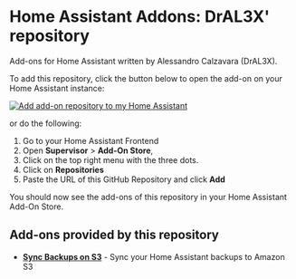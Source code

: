 # Home Assistant Addons: DrAL3X' repository

Add-ons for Home Assistant written by Alessandro Calzavara (DrAL3X).

To add this repository, click the button below to open the add-on on your Home Assistant instance:

[![Add add-on repository to my Home Assistant](https://my.home-assistant.io/badges/supervisor_add_addon_repository.svg)](https://my.home-assistant.io/redirect/supervisor_add_addon_repository/?repository_url=https%3A%2F%2Fgithub.com%2Fdral3x%2Fha-addons)

or do the following:

1. Go to your Home Assistant Frontend
2. Open **Supervisor** > **Add-On Store**,
3. Click on the top right menu with the three dots.
4. Click on **Repositories**
5. Paste the URL of this GitHub Repository and click **Add**

You should now see the add-ons of this repository in your Home Assistant Add-On Store.

## Add-ons provided by this repository

- **[Sync Backups on S3](/sync-backups-s3)** - Sync your Home Assistant backups to Amazon S3